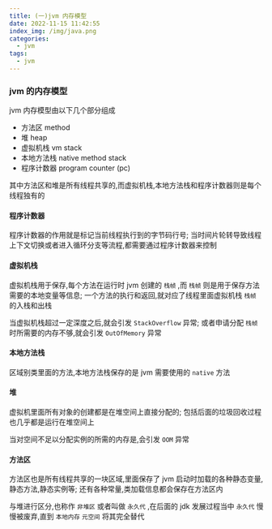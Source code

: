 ```yaml
---
title: (一)jvm 内存模型
date: 2022-11-15 11:42:55
index_img: /img/java.png
categories:
  - jvm
tags:
  - jvm
---
```


### jvm 的内存模型

jvm 内存模型由以下几个部分组成

* 方法区 method
* 堆 heap
* 虚拟机栈 vm stack
* 本地方法栈 native method stack
* 程序计数器 program counter (pc)

其中方法区和堆是所有线程共享的,而虚拟机栈,本地方法栈和程序计数器则是每个线程独有的

#### 程序计数器

程序计数器的作用就是标记当前线程执行到的字节码行号; 当时间片轮转导致线程上下文切换或者进入循环分支等流程,都需要通过程序计数器来控制

#### 虚拟机栈

虚拟机栈用于保存,每个方法在运行时 jvm 创建的 `栈帧` ,而 `栈帧` 则是用于保存方法需要的本地变量等信息; 一个方法的执行和返回,就对应了线程里面虚拟机栈 `栈帧` 的入栈和出栈

当虚拟机栈超过一定深度之后,就会引发 `StackOverflow` 异常; 或者申请分配 `栈帧` 时所需要的内存不够,就会引发 `OutOfMemory` 异常

#### 本地方法栈

区域别类里面的方法,本地方法栈保存的是 jvm 需要使用的 `native` 方法

#### 堆

虚拟机里面所有对象的创建都是在堆空间上直接分配的; 包括后面的垃圾回收过程也几乎都是运行在堆空间上

当对空间不足以分配实例的所需的内存是,会引发 `OOM` 异常

#### 方法区

方法区也是所有线程共享的一块区域,里面保存了 jvm 启动时加载的各种静态变量,静态方法,静态实例等; 还有各种常量,类加载信息都会保存在方法区内

与堆进行区分,也称作 `非堆区` 或者叫做 `永久代` ,在后面的 jdk 发展过程当中 `永久代` 慢慢被废弃,直到 `本地内存`  `元空间` 将其完全替代